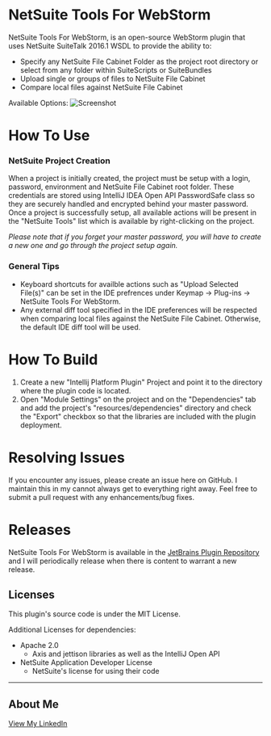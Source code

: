 # NetSuite Tools For WebStorm
NetSuite Tools For WebStorm, is an open-source WebStorm plugin that uses NetSuite SuiteTalk 2016.1 WSDL to provide the ability to:
  - Specify any NetSuite File Cabinet Folder as the project root directory or select from any folder within SuiteScripts or SuiteBundles
  - Upload single or groups of files to NetSuite File Cabinet
  - Compare local files against NetSuite File Cabinet

Available Options:
![Screenshot](https://plugins.jetbrains.com/files/8305/screenshot_15807.png)

# How To Use
### NetSuite Project Creation
When a project is initially created, the project must be setup with a login, password, environment and NetSuite File Cabinet root folder. These credentials are stored using IntelliJ IDEA Open API PasswordSafe class so they are securely handled and encrypted behind your master password. Once a project is successfully setup, all available actions will be present in the "NetSuite Tools" list which is available by right-clicking on the project.

*Please note that if you forget your master password, you will have to create a new one and go through the project setup again.*

### General Tips
- Keyboard shortcuts for availble actions such as "Upload Selected File(s)" can be set in the IDE prefrences under Keymap -> Plug-ins -> NetSuite Tools For WebStorm.
- Any external diff tool specified in the IDE preferences will be respected when comparing local files against the NetSuite File Cabinet. Otherwise, the default IDE diff tool will be used.

# How To Build
1. Create a new "Intellij Platform Plugin" Project and point it to the directory where the plugin code is located.
2. Open "Module Settings" on the project and on the "Dependencies" tab and add the project's "resources/dependencies" directory and check the "Export" checkbox so that the libraries are included with the plugin deployment.

# Resolving Issues
If you encounter any issues, please create an issue here on GitHub. I maintain this in my cannot always get to everything right away. Feel free to submit a pull request with any enhancements/bug fixes.

# Releases
NetSuite Tools For WebStorm is available in the [JetBrains Plugin Repository](https://plugins.jetbrains.com/plugin/8305?pr=idea) and I will periodically release when there is content to warrant a new release.

Licenses
----
This plugin's source code is under the MIT License.

Additional Licenses for dependencies:
   * Apache 2.0
      * Axis and jettison libraries as well as the IntelliJ Open API
   * NetSuite Application Developer License
      * NetSuite's license for using their code
----

About Me
----
[View My LinkedIn](https://www.linkedin.com/pub/chris-reece/118/853/424)